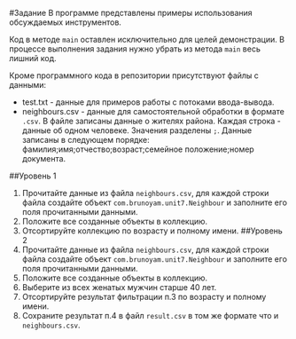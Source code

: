 #Задание
В программе представлены примеры использования обсуждаемых инструментов.

Код в методе `main` оставлен исключительно для целей демонстрации. В процессе выполнения задания нужно убрать из метода `main` весь лишний код.


Кроме программного кода в репозитории присутствуют файлы с данными:
- test.txt - данные для примеров работы с потоками ввода-вывода.
- neighbours.csv - данные для самостоятельной обработки в формате `.csv`. В файле записаны данные о жителях района.
Каждая строка - данные об одном человеке. Значения разделены `;`. Данные записаны в следующем порядке: фамилия;имя;отчество;возраст;семейное положение;номер документа.
     
##Уровень 1
1. Прочитайте данные из файла `neighbours.csv`, для каждой строки файла создайте объект `com.brunoyam.unit7.Neighbour` и заполните его поля прочитанными данными.
1. Положите все созданные объекты в коллекцию.
1. Отсортируйте коллекцию по возрасту и полному имени.
##Уровень 2
1. Прочитайте данные из файла `neighbours.csv`, для каждой строки файла создайте объект `com.brunoyam.unit7.Neighbour` и заполните его поля прочитанными данными.
1. Положите все созданные объекты в коллекцию.
1. Выберите из всех женатых мужчин старше 40 лет.
1. Отсортируйте результат фильтрации п.3 по возрасту и полному имени.
1. Сохраните результат п.4 в файл `result.csv` в том же формате что и `neighbours.csv`.